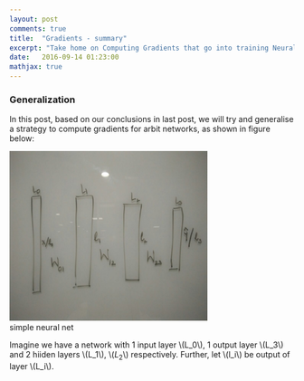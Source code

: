```yaml
---
layout: post
comments: true
title:  "Gradients - summary"
excerpt: "Take home on Computing Gradients that go into training Neural Nets"
date:   2016-09-14 01:23:00
mathjax: true
---
```



### Generalization

In this post, based on our conclusions in last post, we will try and generalise a strategy to compute gradients for arbit networks, as shown in figure below:

<div class="imgcap">
<img src="/assets/gradients/NN_generic.jpeg" height="300" width="350">
<div class="thecap">simple neural net</div>
</div>

Imagine we have a network with 1 input layer \\(L_0\\), 1 output layer \\(L_3\\) and 2 hiiden layers \\(L_1\\), \\($L_2$\\) respectively. Further, let \\(l_i\\) be output of layer \\(L_i\\). 





<!--
{% include button.html button_name="Next" button_class="primary" %}
-->
